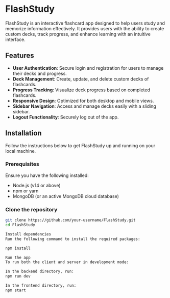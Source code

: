 # FlashStudy

FlashStudy is an interactive flashcard app designed to help users study and memorize information effectively. It provides users with the ability to create custom decks, track progress, and enhance learning with an intuitive interface.

## Features

- **User Authentication**: Secure login and registration for users to manage their decks and progress.
- **Deck Management**: Create, update, and delete custom decks of flashcards.
- **Progress Tracking**: Visualize deck progress based on completed flashcards.
- **Responsive Design**: Optimized for both desktop and mobile views.
- **Sidebar Navigation**: Access and manage decks easily with a sliding sidebar.
- **Logout Functionality**: Securely log out of the app.

## Installation

Follow the instructions below to get FlashStudy up and running on your local machine.

### Prerequisites

Ensure you have the following installed:
- Node.js (v14 or above)
- npm or yarn
- MongoDB (or an active MongoDB cloud database)

### Clone the repository

```bash
git clone https://github.com/your-username/FlashStudy.git
cd FlashStudy

Install dependencies
Run the following command to install the required packages:

npm install

Run the app
To run both the client and server in development mode:

In the backend directory, run:
npm run dev

In the frontend directory, run:
npm start
